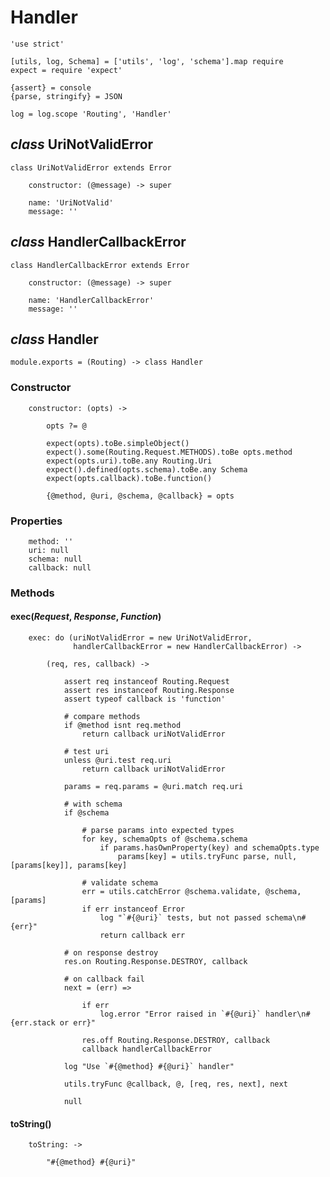 Handler
=======

	'use strict'

	[utils, log, Schema] = ['utils', 'log', 'schema'].map require
	expect = require 'expect'

	{assert} = console
	{parse, stringify} = JSON

	log = log.scope 'Routing', 'Handler'

*class* UriNotValidError
------------------------

	class UriNotValidError extends Error

		constructor: (@message) -> super

		name: 'UriNotValid'
		message: ''

*class* HandlerCallbackError
----------------------------

	class HandlerCallbackError extends Error

		constructor: (@message) -> super

		name: 'HandlerCallbackError'
		message: ''

*class* Handler
---------------

	module.exports = (Routing) -> class Handler

### Constructor

		constructor: (opts) ->

			opts ?= @

			expect(opts).toBe.simpleObject()
			expect().some(Routing.Request.METHODS).toBe opts.method
			expect(opts.uri).toBe.any Routing.Uri
			expect().defined(opts.schema).toBe.any Schema
			expect(opts.callback).toBe.function()

			{@method, @uri, @schema, @callback} = opts

### Properties

		method: ''
		uri: null
		schema: null
		callback: null

### Methods

#### exec(*Request*, *Response*, *Function*)

		exec: do (uriNotValidError = new UriNotValidError,
		          handlerCallbackError = new HandlerCallbackError) ->

			(req, res, callback) ->

				assert req instanceof Routing.Request
				assert res instanceof Routing.Response
				assert typeof callback is 'function'

				# compare methods
				if @method isnt req.method
					return callback uriNotValidError

				# test uri
				unless @uri.test req.uri
					return callback uriNotValidError

				params = req.params = @uri.match req.uri

				# with schema
				if @schema

					# parse params into expected types
					for key, schemaOpts of @schema.schema
						if params.hasOwnProperty(key) and schemaOpts.type
							params[key] = utils.tryFunc parse, null, [params[key]], params[key]

					# validate schema
					err = utils.catchError @schema.validate, @schema, [params]
					if err instanceof Error
						log "`#{@uri}` tests, but not passed schema\n#{err}"
						return callback err

				# on response destroy
				res.on Routing.Response.DESTROY, callback

				# on callback fail
				next = (err) =>

					if err
						log.error "Error raised in `#{@uri}` handler\n#{err.stack or err}"

					res.off Routing.Response.DESTROY, callback
					callback handlerCallbackError

				log "Use `#{@method} #{@uri}` handler"

				utils.tryFunc @callback, @, [req, res, next], next

				null

#### toString()

		toString: ->

			"#{@method} #{@uri}"